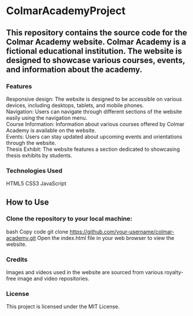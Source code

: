 # ColmarAcademyProject

## This repository contains the source code for the Colmar Academy website. Colmar Academy is a fictional educational institution. The website is designed to showcase various courses, events, and information about the academy.

### Features <br>
Responsive design: The website is designed to be accessible on various devices, including desktops, tablets, and mobile phones. <br>
Navigation: Users can navigate through different sections of the website easily using the navigation menu. <br>
Course Information: Information about various courses offered by Colmar Academy is available on the website. <br>
Events: Users can stay updated about upcoming events and orientations through the website. <br>
Thesis Exhibit: The website features a section dedicated to showcasing thesis exhibits by students. <br>
### Technologies Used
HTML5
CSS3
JavaScript
## How to Use
### Clone the repository to your local machine:
bash
Copy code
git clone https://github.com/your-username/colmar-academy.git
Open the index.html file in your web browser to view the website.
### Credits
Images and videos used in the website are sourced from various royalty-free image and video repositories.
### License
This project is licensed under the MIT License.
